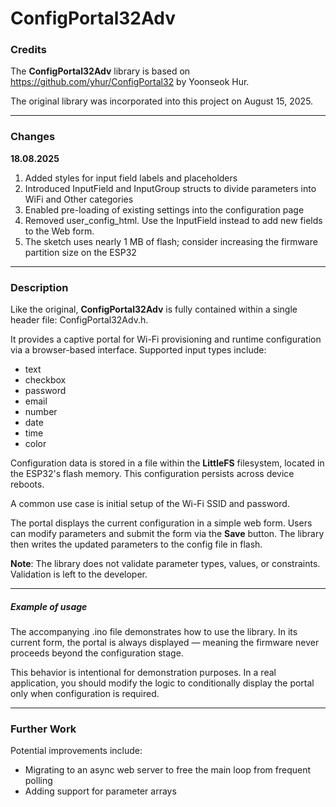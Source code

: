 # ConfigPortal32Adv

### Credits

The **ConfigPortal32Adv** library is based on https://github.com/yhur/ConfigPortal32 by Yoonseok Hur.

The original library was incorporated into this project on August 15, 2025.

---

### Changes

**18.08.2025**

1. Added styles for input field labels and placeholders
2. Introduced InputField and InputGroup structs to divide parameters into WiFi and Other categories
3. Enabled pre-loading of existing settings into the configuration page
4. Removed user\_config\_html. Use the InputField instead to add new fields to the Web form.
5. The sketch uses nearly 1 MB of flash; consider increasing the firmware partition size on the ESP32

---

### Description

Like the original, **ConfigPortal32Adv** is fully contained within a single header file: ConfigPortal32Adv.h.

It provides a captive portal for Wi-Fi provisioning and runtime configuration via a browser-based interface. Supported input types include:

* text
* checkbox
* password
* email
* number
* date
* time
* color

Configuration data is stored in a file within the **LittleFS** filesystem, located in the ESP32's flash memory. This configuration persists across device reboots.

A common use case is initial setup of the Wi-Fi SSID and password.

The portal displays the current configuration in a simple web form. Users can modify parameters and submit the form via the **Save** button. The library then writes the updated parameters to the config file in flash.

**Note**: The library does not validate parameter types, values, or constraints. Validation is left to the developer.

---

##### Example of usage

The accompanying .ino file demonstrates how to use the library. In its current form, the portal is always displayed — meaning the firmware never proceeds beyond the configuration stage.



This behavior is intentional for demonstration purposes. In a real application, you should modify the logic to conditionally display the portal only when configuration is required.

---



### Further Work

Potential improvements include:

* Migrating to an async web server to free the main loop from frequent polling
* Adding support for parameter arrays
